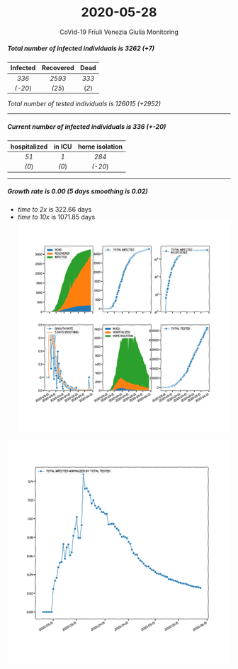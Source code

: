 <div align='center'>

# 2020-05-28
CoVid-19 Friuli Venezia Giulia Monitoring
</div>

##### Total number of infected individuals is 3262 (+7)
Infected | Recovered | Dead
:---: | :---: | :---:
*336* | *2593* | *333*
*(-20*) | *(25*) | (*2*)

*Total number of tested individuals is 126015 (+2952)*
***
##### Current number of infected individuals is 336 (+-20)
hospitalized | in ICU | home isolation
:---: | :---: | :---:
*51* |*1* |*284*
*(0*) |*(0*) |*(-20*)
***
##### Growth rate is 0.00 (5 days smoothing is 0.02)
- *time to 2x* is 322.66 days
- *time to 10x* is 1071.85 days
![stats][stats]

![infected_normalized][infected_normalized]

[stats]: stats_FriuliVeneziaGiulia.png
[infected_normalized]: infected_normalized_FriuliVeneziaGiulia.png

